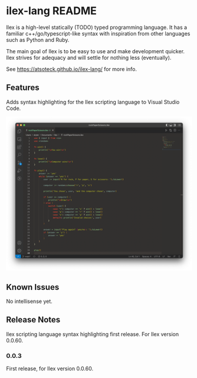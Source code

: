 # ilex-lang README

Ilex is a high-level statically (TODO) typed programming language. It has a familiar c++/go/typescript-like syntax with inspiration from other languages such as Python and Ruby.

The main goal of Ilex is to be easy to use and make development quicker. Ilex strives for adequacy and will settle for nothing less (eventually).

See https://atsoteck.github.io/ilex-lang/ for more info.

## Features

Adds syntax highlighting for the Ilex scripting language to Visual Studio Code.

![Rock Paper Scissors](./img/RPS.png)

## Known Issues

No intellisense yet.

## Release Notes

Ilex scripting language syntax highlighting first release. For Ilex version 0.0.60.

### 0.0.3

First release, for Ilex version 0.0.60.
